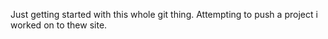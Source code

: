 Just getting started with this whole git thing. Attempting to push a project i worked on to thew site. 
